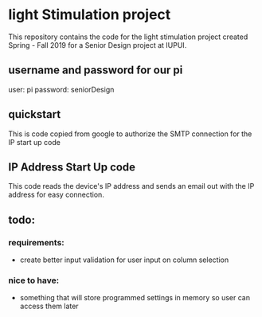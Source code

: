 # light Stimulation project
This repository contains the code for the light stimulation project created Spring - Fall 2019 for a Senior Design project at IUPUI.

## username and password for our pi
user: pi
password: seniorDesign

## quickstart
This is code copied from google to authorize the SMTP connection for the IP start up code

## IP Address Start Up code
This code reads the device's IP address and sends an email out with the IP address for easy connection.

## todo:
### requirements:
- create better input validation for user input on column selection

### nice to have:
- something that will store programmed settings in memory so user can access them later
